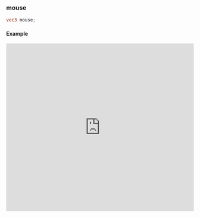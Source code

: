 ### mouse

```glsl
vec3 mouse;
```

#### Example
<iframe width="100%" height="450px" src="https://shader-park.appspot.com/sculpture/-LVeIrTalVI04eQ7TfdO?example=true&embed=true" frameborder="0"></iframe>